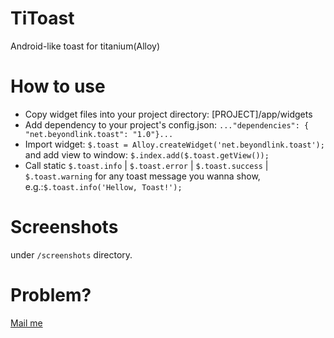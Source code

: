 TiToast
=======

Android-like toast for titanium(Alloy)

How to use
=======

* Copy widget files into your project directory: [PROJECT]/app/widgets
* Add dependency to your project's config.json: `..."dependencies": { "net.beyondlink.toast": "1.0"}...`
* Import widget: `$.toast = Alloy.createWidget('net.beyondlink.toast');` and add view to window: `$.index.add($.toast.getView());`
* Call static `$.toast.info` | `$.toast.error` | `$.toast.success` | `$.toast.warning` for any toast message you wanna show, e.g.:`$.toast.info('Hellow, Toast!');`

Screenshots
=======
under `/screenshots` directory.

Problem?
=======
[Mail me](thisnamemeansnothing@gmail.com)
